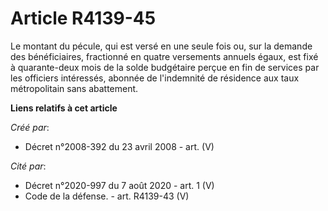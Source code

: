 # Article R4139-45

Le montant du pécule, qui est versé en une seule fois ou, sur la demande des bénéficiaires, fractionné en quatre versements
annuels égaux, est fixé à quarante-deux mois de la solde budgétaire perçue en fin de services par les officiers intéressés,
abonnée de l'indemnité de résidence aux taux métropolitain sans abattement.

**Liens relatifs à cet article**

_Créé par_:

  - Décret n°2008-392 du 23 avril 2008 - art. (V)

_Cité par_:

  - Décret n°2020-997 du 7 août 2020 - art. 1 (V)
  - Code de la défense. - art. R4139-43 (V)
